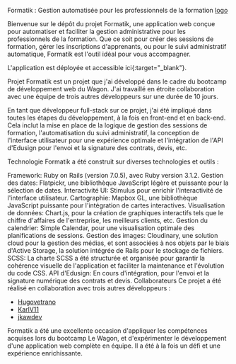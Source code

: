 Formatik : Gestion automatisée pour les professionnels de la formation
[logo](https://i.ibb.co/zr1Rwgb/logoformatik.png)

Bienvenue sur le dépôt du projet Formatik, une application web conçue pour automatiser et faciliter la gestion administrative pour les professionnels de la formation. Que ce soit pour créer des sessions de formation, gérer les inscriptions d'apprenants, ou pour le suivi administratif automatique, Formatik est l'outil idéal pour vous accompagner.

L'application est déployée et accessible ici{:target="_blank"}.

Projet
Formatik est un projet que j'ai développé dans le cadre du bootcamp de développement web du Wagon. J'ai travaillé en étroite collaboration avec une équipe de trois autres développeurs sur une durée de 10 jours.

En tant que développeur full-stack sur ce projet, j'ai été impliqué dans toutes les étapes du développement, à la fois en front-end et en back-end. Cela inclut la mise en place de la logique de gestion des sessions de formation, l'automatisation du suivi administratif, la conception de l'interface utilisateur pour une expérience optimale et l'intégration de l'API d'Edusign pour l'envoi et la signature des contrats, devis, etc.

Technologie
Formatik a été construit sur diverses technologies et outils :

Framework: Ruby on Rails (version 7.0.5), avec Ruby version 3.1.2.
Gestion des dates: Flatpickr, une bibliothèque JavaScript légère et puissante pour la sélection de dates.
Interactivité UI: Stimulus pour enrichir l'interactivité de l'interface utilisateur.
Cartographie: Mapbox GL, une bibliothèque JavaScript puissante pour l'intégration de cartes interactives.
Visualisation de données: Chart.js, pour la création de graphiques interactifs tels que le chiffre d'affaires de l'entreprise, les meilleurs clients, etc.
Gestion du calendrier: Simple Calendar, pour une visualisation optimale des planifications de sessions.
Gestion des images: Cloudinary, une solution cloud pour la gestion des médias, et sont associées à nos objets par le biais d'Active Storage, la solution intégrée de Rails pour le stockage de fichiers.
SCSS: La charte SCSS a été structurée et organisée pour garantir la cohérence visuelle de l'application et faciliter la maintenance et l'évolution du code CSS.
API d'Edusign: En cours d'intégration, pour l'envoi et la signature numérique des contrats et devis.
Collaborateurs
Ce projet a été réalisé en collaboration avec trois autres développeurs :

- [Hugovetrano](https://github.com/Hugovetrano)
- [KarlV11](https://github.com/KarlV11)
- [jkawdev](https://github.com/jkawdev)

  
Formatik a été une excellente occasion d'appliquer les compétences acquises lors du bootcamp Le Wagon, et d'expérimenter le développement d'une application web complète en équipe. Il a été à la fois un défi et une expérience enrichissante.
